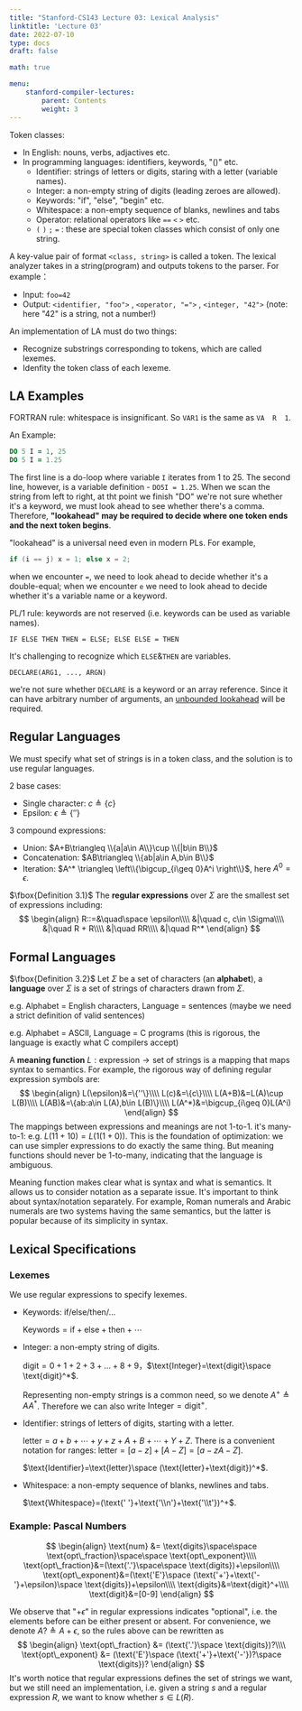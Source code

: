 ```yaml
---
title: "Stanford-CS143 Lecture 03: Lexical Analysis"
linktitle: 'Lecture 03'
date: 2022-07-10
type: docs
draft: false

math: true

menu:
    stanford-compiler-lectures:
        parent: Contents
        weight: 3
---
```


Token classes:

* In English: nouns, verbs, adjactives etc.
* In programming languages: identifiers, keywords, "()" etc.
    * Identifier: strings of letters or digits, staring with a letter (variable names).
    * Integer: a non-empty string of digits (leading zeroes are allowed).
    * Keywords: "if", "else", "begin" etc.
    * Whitespace: a non-empty sequence of blanks, newlines and tabs
    * Operator: relational operators like `==` `<` `>` etc.
    * `(` `)` `;` `=` : these are special token classes which consist of only one string.

A key-value pair of format `<class, string>` is called a token. The lexical analyzer takes in a string(program) and outputs tokens to the parser. For example：

* Input: `foo=42`
* Output: `<identifier, "foo">` , `<operator, "=">` , `<integer, "42">` (note: here "42" is a string, not a number!)

An implementation of LA must do two things:

* Recognize substrings corresponding to tokens, which are called lexemes.
* Idenfity the token class of each lexeme.

## LA Examples

FORTRAN rule: whitespace is insignificant. So `VAR1` is the same as `VA  R  1`.

An Example:

```fortran
DO 5 I = 1, 25
DO 5 I = 1.25
```

The first line is a do-loop where variable `I` iterates from 1 to 25. The second line, however, is a variable definition - `DO5I = 1.25`. When we scan the string from left to right, at tht point we finish "DO" we're not sure whether it's a keyword, we must look ahead to see whether there's a comma. Therefore, **"lookahead" may be required to decide where one token ends and the next token begins**.

"lookahead" is a universal need even in modern PLs. For example,

```c
if (i == j) x = 1; else x = 2;
```

when we encounter `=`, we need to look ahead to decide whether it's a double-equal; when we encounter `e` we need to look ahead to decide whether it's a variable name or a keyword.

PL/1 rule: keywords are not reserved (i.e. keywords can be used as variable names).

```
IF ELSE THEN THEN = ELSE; ELSE ELSE = THEN
```

It's challenging to recognize which `ELSE`&`THEN` are variables.

```
DECLARE(ARG1, ..., ARGN)
```

we're not sure whether `DECLARE` is a keyword or an array reference. Since it can have arbitrary number of arguments, an <u>unbounded lookahead</u> will be required.

## Regular Languages

We must specify what set of strings is in a token class, and the solution is to use regular languages.

2 base cases:

* Single character: $c\triangleq \{c\}$
* Epsilon: $\epsilon\triangleq \{''\}$

3 compound expressions:

* Union: $A+B\triangleq \\{a|a\in A\\}\cup \\{|b\in B\\}$
* Concatenation: $AB\triangleq \\{ab|a\in A,b\in B\\}$
* Iteration: $A^* \triangleq \left\\{\bigcup_{i\geq 0}A^i \right\\}$, here $A^0=\epsilon$.

$\fbox{Definition 3.1}$ The **regular expressions** over $\Sigma$ are the smallest set of expressions including:
$$
\begin{align}
R::=&\quad\space \epsilon\\\\
&|\quad c, c\in \Sigma\\\\
&|\quad R + R\\\\
&|\quad RR\\\\
&|\quad R^*
\end{align}
$$

## Formal Languages

$\fbox{Definition 3.2}$ Let $\Sigma$ be a set of characters (an **alphabet**), a **language** over $\Sigma$ is a set of strings of characters drawn from $\Sigma$.

e.g. Alphabet = English characters, Language = sentences (maybe we need a strict definition of valid sentences)

e.g. Alphabet = ASCII, Language = C programs (this is rigorous, the language is exactly what C compilers accept)

A **meaning function** $L:\text{expression}\to \text{set of strings}$ is a mapping that maps syntax to semantics. For example, the rigorous way of defining regular expression symbols are:
$$
\begin{align}
L(\epsilon)&=\{''\}\\\\
L(c)&=\{c\}\\\\
L(A+B)&=L(A)\cup L(B)\\\\
L(AB)&=\{ab:a\in L(A),b\in L(B)\}\\\\
L(A^*)&=\bigcup_{i\geq 0}L(A^i)
\end{align}
$$
The mappings between expressions and meanings are not 1-to-1. it's many-to-1: e.g. $L(11+10)=L(1(1+0))$. This is the foundation of optimization: we can use simpler expressions to do exactly the same thing. But meaning functions should never be 1-to-many, indicating that the language is ambiguous.

Meaning function makes clear what is syntax and what is semantics. It allows us to consider notation as a separate issue. It's important to think about syntax/notation separately. For example, Roman numerals and Arabic numerals are two systems having the same semantics, but the latter is popular because of its simplicity in syntax.

## Lexical Specifications

### Lexemes

We use regular expressions to specify lexemes.

* Keywords: if/else/then/...

    $\text{Keywords}=\text{if}+\text{else}+\text{then}+\cdots$

* Integer: a non-empty string of digits.

    $\text{digit}=0+1+2+3+\ldots+8+9$，$\text{Integer}=\text{digit}\space \text{digit}^*$.

    Representing non-empty strings is a common need, so we denote $A^+\triangleq AA^*$. Therefore we can also write $\text{Integer}=\text{digit}^+$.

* Identifier: strings of letters of digits, starting with a letter.

    $\text{letter}=a+b+\cdots+y+z+A+B+\cdots+Y+Z$. There is a convenient notation for ranges: $\text{letter}=[a- z]+[A- Z]=[a- zA- Z]$.

    $\text{Identifier}=\text{letter}\space (\text{letter}+\text{digit})^*$.

* Whitespace: a non-empty sequence of blanks, newlines and tabs.

    $\text{Whitespace}=(\text{' '}+\text{'\\n'}+\text{'\\t'})^+$.

### Example: Pascal Numbers

$$
\begin{align}
\text{num} &= \text{digits}\space\space \text{opt\_fraction}\space\space \text{opt\_exponent}\\\\
\text{opt\_fraction}&=(\text{'.'}\space\space \text{digits})+\epsilon\\\\
\text{opt\_exponent}&=(\text{'E'}\space (\text{'+'}+\text{'-'}+\epsilon)\space \text{digits})+\epsilon\\\\
\text{digits}&=\text{digit}^+\\\\
\text{digit}&=[0-9]
\end{align}
$$

We observe that "$+\epsilon$" in regular expressions indicates "optional", i.e. the elements before can be either present or absent. For convenience, we denote $A?\triangleq A+\epsilon$, so the rules above can be rewritten as
$$
\begin{align}
\text{opt\_fraction} &= (\text{'.'}\space \text{digits})?\\\\
\text{opt\_exponent} &= (\text{'E'}\space (\text{'+'}+\text{'-'})?\space \text{digits})?
\end{align}
$$
It's worth notice that regular expressions defines the set of strings we want, but we still need an implementation, i.e. given a string $s$ and a regular expression $R$, we want to know whether $s\in L(R)$.

